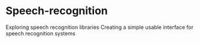 # Speech-recognition
Exploring speech recognition libraries
Creating a simple usable interface for speech recognition systems

